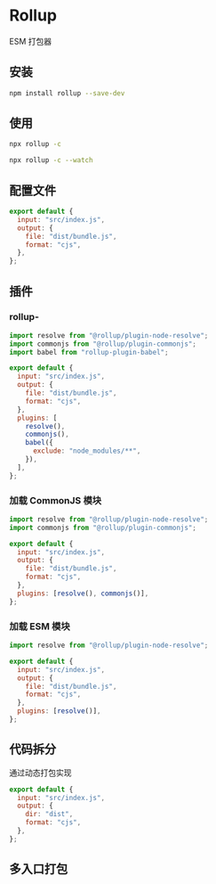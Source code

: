 # Rollup

ESM 打包器

## 安装

```bash
npm install rollup --save-dev
```

## 使用

```bash
npx rollup -c
```

```bash
npx rollup -c --watch
```

## 配置文件

```js
export default {
  input: "src/index.js",
  output: {
    file: "dist/bundle.js",
    format: "cjs",
  },
};
```

## 插件

### rollup-

```js
import resolve from "@rollup/plugin-node-resolve";
import commonjs from "@rollup/plugin-commonjs";
import babel from "rollup-plugin-babel";

export default {
  input: "src/index.js",
  output: {
    file: "dist/bundle.js",
    format: "cjs",
  },
  plugins: [
    resolve(),
    commonjs(),
    babel({
      exclude: "node_modules/**",
    }),
  ],
};
```

### 加载 CommonJS 模块

```js
import resolve from "@rollup/plugin-node-resolve";
import commonjs from "@rollup/plugin-commonjs";

export default {
  input: "src/index.js",
  output: {
    file: "dist/bundle.js",
    format: "cjs",
  },
  plugins: [resolve(), commonjs()],
};
```

### 加载 ESM 模块

```js
import resolve from "@rollup/plugin-node-resolve";

export default {
  input: "src/index.js",
  output: {
    file: "dist/bundle.js",
    format: "cjs",
  },
  plugins: [resolve()],
};
```

## 代码拆分

通过动态打包实现

```js
export default {
  input: "src/index.js",
  output: {
    dir: "dist",
    format: "cjs",
  },
};
```

## 多入口打包


